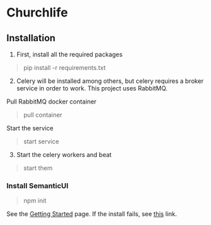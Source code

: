 # Churchlife

## Installation
1. First, install all the required packages
> pip install -r requirements.txt

2. Celery will be installed among others, but celery requires
a broker service in order to work. This project uses RabbitMQ.

Pull RabbitMQ docker container
> pull container 

Start the service
> start service

3. Start the celery workers and beat
> start them

### Install SemanticUI
> npm init

See the [Getting Started](https://semantic-ui.com/introduction/getting-started.html) page.
If the install fails, see [this](https://linuxtut.com/en/4c229454d3eee6019f1b/) link.